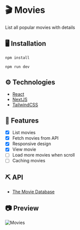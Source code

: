 # 🎬 Movies

List all popular movies with details

## 🖥️ Installation

```sh
npm install

npm run dev
```

## ⚙️ Technologies

- [React](https://reactjs.org/)
- [NextJS](https://nextjs.org/)
- [TailwindCSS](https://tailwindcss.com/)

## 📖 Features

- [x] List movies
- [x] Fetch movies from API
- [x] Responsive design
- [x] View movie
- [ ] Load more movies when scroll
- [ ] Caching movies

## ⛏️ API

- [The Movie Database](https://developers.themoviedb.org/3/movies/get-popular-movies)

## 📷 Preview

![Movies](https://user-images.githubusercontent.com/30156531/146690050-19779398-19fc-4f0a-9288-9fe819a31720.png)
